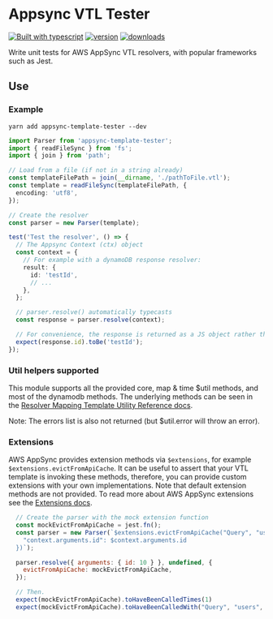 # Appsync VTL Tester

[![Built with
typescript](https://badgen.net/badge/icon/typescript?icon=typescript&label)](https://www.typescriptlang.org/)
[![version](https://badgen.net/npm/v/appsync-template-tester)](https://www.npmjs.com/package/appsync-template-tester)
[![downloads](https://badgen.net/npm/dt/appsync-template-tester)](https://www.npmjs.com/package/appsync-template-tester)

Write unit tests for AWS AppSync VTL resolvers, with popular frameworks such as Jest.

## Use

### Example

```shell
yarn add appsync-template-tester --dev
```

```typescript
import Parser from 'appsync-template-tester';
import { readFileSync } from 'fs';
import { join } from 'path';

// Load from a file (if not in a string already)
const templateFilePath = join(__dirname, './pathToFile.vtl');
const template = readFileSync(templateFilePath, {
  encoding: 'utf8',
});

// Create the resolver
const parser = new Parser(template);

test('Test the resolver', () => {
  // The Appsync Context (ctx) object
  const context = {
    // For example with a dynamoDB response resolver:
    result: {
      id: 'testId',
      // ...
    },
  };

  // parser.resolve() automatically typecasts
  const response = parser.resolve(context);

  // For convenience, the response is returned as a JS object rather than JSON
  expect(response.id).toBe('testId');
});
```

### Util helpers supported

This module supports all the provided core, map & time \$util methods, and most of the dynamodb methods. The underlying methods can be seen in the [Resolver Mapping Template Utility Reference
docs](https://docs.aws.amazon.com/appsync/latest/devguide/resolver-util-reference.html).

Note: The errors list is also not returned (but \$util.error will throw an error).

### Extensions

AWS AppSync provides extension methods via `$extensions`, for example `$extensions.evictFromApiCache`. It can be useful to assert that your VTL template is invoking these methods, therefore, you can provide custom extensions with your own implementations. Note that default extension methods are not provided. To read more about AWS AppSync extensions see the [Extensions
docs](https://docs.aws.amazon.com/appsync/latest/devguide/extensions.html).

```javascript
  // Create the parser with the mock extension function
  const mockEvictFromApiCache = jest.fn();
  const parser = new Parser(`$extensions.evictFromApiCache("Query", "users", {
    "context.arguments.id": $context.arguments.id
  })`);

  parser.resolve({ arguments: { id: 10 } }, undefined, {
    evictFromApiCache: mockEvictFromApiCache,
  });

  // Then.
  expect(mockEvictFromApiCache).toHaveBeenCalledTimes(1)
  expect(mockEvictFromApiCache).toHaveBeenCalledWith("Query", "users", { "context.arguments.id": 10 })
```
